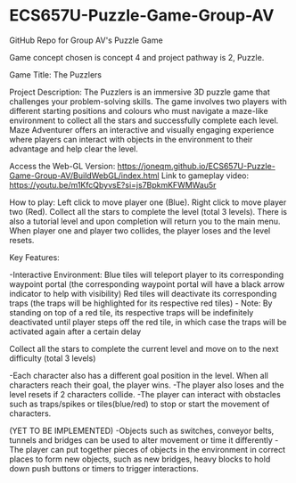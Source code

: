 # ECS657U-Puzzle-Game-Group-AV
GitHub Repo for Group AV's Puzzle Game


Game concept chosen is concept 4 and project pathway is 2, Puzzle.

Game Title: The Puzzlers

Project Description: The Puzzlers is an immersive 3D puzzle game that challenges your problem-solving skills. The game involves two players with different starting positions and colours who must navigate a maze-like environment to collect all the stars and successfully complete each level. Maze Adventurer offers an interactive and visually engaging experience where players can interact with objects in the environment to their advantage and help clear the level.

Access the Web-GL Version: https://joneqm.github.io/ECS657U-Puzzle-Game-Group-AV/BuildWebGL/index.html
Link to gameplay video: https://youtu.be/m1KfcQbyvsE?si=js7BpkmKFWMWau5r


How to play: Left click to move player one (Blue). Right click to move player two (Red). Collect all the stars to complete the level (total 3 levels). There is also a tutorial level and upon completion will return you to the main menu. When player one and player two collides, the player loses and the level resets.


Key Features:

-Interactive Environment:
Blue tiles will teleport player to its corresponding waypoint portal (the corresponding waypoint portal will have a black arrow indicator to help with visibility)
Red tiles will deactivate its corresponding traps (the traps will be highlighted for its respective red tiles) - Note: By standing on top of a red tile, its respective traps will be indefinitely deactivated until player steps off the red tile, in which case the traps will be activated again after a certain delay

Collect all the stars to complete the current level and move on to the next difficulty (total 3 levels)

-Each character also has a different goal position in the level. When all characters reach their goal, the player wins.
-The player also loses and the level resets if 2 characters collide.
-The player can interact with obstacles such as traps/spikes or tiles(blue/red) to stop or start the movement of characters. 

(YET TO BE IMPLEMENTED)
-Objects such as switches, conveyor belts, tunnels and bridges can be used to alter movement or time it differently 
-The player can put together pieces of objects in the environment in correct places to form new objects, such as new bridges, heavy blocks to hold down push buttons or timers to trigger interactions.


